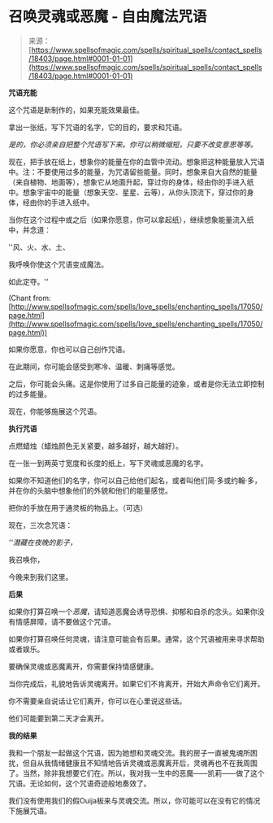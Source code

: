 <!--yml

类别：未分类

日期：2024-06-12 19:00:02

-->

# 召唤灵魂或恶魔 - 自由魔法咒语

> 来源：[https://www.spellsofmagic.com/spells/spiritual_spells/contact_spells/18403/page.html#0001-01-01](https://www.spellsofmagic.com/spells/spiritual_spells/contact_spells/18403/page.html#0001-01-01)

**咒语充能**

这个咒语是新制作的，如果充能效果最佳。

拿出一张纸，写下咒语的名字，它的目的，要求和咒语。

*是的，你必须亲自把整个咒语写下来。你可以稍微缩短，只要不改变意思等等。*

现在，把手放在纸上，想象你的能量在你的血管中流动。想象把这种能量放入咒语中。注：不要使用过多的能量，为咒语留些能量。同时，想象来自大自然的能量（来自植物、地面等），想象它从地面升起，穿过你的身体，经由你的手进入纸中。想象宇宙中的能量（想象天空、星星、云等），从你头顶流下，穿过你的身体，经由你的手进入纸中。

当你在这个过程中或之后（如果你愿意，你可以拿起纸），继续想象能量流入纸中，并念道：

''风、火、水、土、

我呼唤你使这个咒语变成魔法。

如此定夺。''

(Chant from: [http://www.spellsofmagic.com/spells/love_spells/enchanting_spells/17050/page.html](http://www.spellsofmagic.com/spells/love_spells/enchanting_spells/17050/page.html))

如果你愿意，你也可以自己创作咒语。

在此期间，你可能会感受到寒冷、温暖、刺痛等感觉。

之后，你可能会头痛。这是你使用了过多自己能量的迹象，或者是你无法立即控制的过多能量。

现在，你能够施展这个咒语。

**执行咒语**

点燃蜡烛（蜡烛颜色无关紧要，越多越好，越大越好）。

在一张一到两英寸宽度和长度的纸上，写下灵魂或恶魔的名字。

如果你不知道他们的名字，你可以自己给他们起名，或者叫他们简·多或约翰·多，并在你的头脑中想象他们的外貌和他们的能量感觉。

把你的手放在用于通灵板的物品上。（可选）

现在，三次念咒语：

*''潜藏在夜晚的影子，*

我召唤你，

今晚来到我们这里。

**后果**

如果你打算召唤一个*恶魔*，请知道恶魔会诱导恐惧、抑郁和自杀的念头。如果你没有情感屏障，请不要做这个咒语。

如果你打算召唤任何灵魂，请注意可能会有后果。通常，这个咒语被用来寻求帮助或者娱乐。

要确保灵魂或恶魔离开，你需要保持情感健康。

当你完成后，礼貌地告诉灵魂离开。如果它们不肯离开，开始大声命令它们离开。

你不需要亲自说话让它们离开，你可以在心里说这些话。

他们可能要到第二天才会离开。

**我的结果**

我和一个朋友一起做这个咒语，因为她想和灵魂交流。我的房子一直被鬼魂所困扰，但自从我情绪健康且不知情地告诉灵魂或恶魔离开后，灵魂再也不在我周围了。当然，除非我想要它们在。所以，我对我一生中的恶魔——凯莉——做了这个咒语。无论如何，这个咒语奇迹般地奏效了。

我们没有使用我们的假Ouija板来与灵魂交流。所以，你可能可以在没有它的情况下施展咒语。
